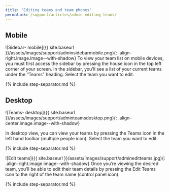 ```yaml
---
title: "Editing teams and team phones"
permalink: /support/articles/admin-editing-teams/
---
```


## Mobile

![Sidebar- mobile]({{ site.baseurl }}/assets/images/support/adminsidebarmobile.png){: .align-right.image.image--with-shadow} To view your team list on mobile devices, you must first access the sidebar by pressing the house icon in the top left corner of your screen. In the sidebar, you’ll see a list of your current teams under the “Teams” heading. Select the team you want to edit.

{% include step-separator.md %}

## Desktop

![Teams- desktop]({{ site.baseurl }}/assets/images/support/adminteamsdesktop.png){: .align-center.image.image--with-shadow}

In desktop view, you can view your teams by pressing the Teams icon in the left hand toolbar (multiple people icon). Select the team you want to edit.

{% include step-separator.md %}

![Edit teams]({{ site.baseurl }}/assets/images/support/admineditteams.jpg){: .align-right.image.image--with-shadow} Once you’re viewing the desired team, you’ll be able to edit their team details by pressing the Edit Teams icon to the right of the team name (control panel icon).

{% include step-separator.md %}
